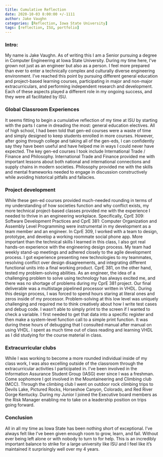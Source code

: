 ```yaml
---
title: Cumulative Reflection
date: 2020-10-03 8:00:00 +/-1111
author: Jake Vaughn
categories: [Reflection, Iowa State University]
tags: [reflection, ISU, portfolio]
---
```


### Intro:

My name is Jake Vaughn. As of writing this I am a Senior pursuing a degree in Computer Engineering at Iowa State University. During my time here, I’ve grown not just as an engineer but also as a person. I feel more prepared than ever to enter a technically complex and culturally diverse engineering environment. I’ve reached this point by pursuing different general education and project-based learning courses, participating in major and non-major extracurriculars, and performing independent research and development. Each of these aspects played a different role in my ongoing success, and they were all facilitated by ISU.

### Global Classroom Experiences

It seems fitting to begin a cumulative reflection of my time at ISU by starting with the parts I came in dreading the most: general education electives. All of high school, I had been told that gen-ed courses were a waste of time and simply designed to keep students enrolled in more courses. However, after going through college and taking all of the gen-eds, I can confidently say they have been useful and have helped me in ways I could never have expected. The key gen-ed courses I took include International Trade / Finance and Philosophy. International Trade and Finance provided me with important lessons about both national and international connections and supply chains in modern societies. Philosophy provided me with the skills and mental frameworks needed to engage in discussion constructively while avoiding historical pitfalls and fallacies.

### Project development

While these gen-ed courses provided much-needed rounding in terms of my understanding of how societies function and why conflict exists, my more technical project-based classes provided me with the experience I needed to thrive in an engineering workplace. Specifically, CprE 309: Software Development Practices and CprE 381: Computer Organization and Assembly Level Programming were instrumental in my development as a team member and an engineer. In CprE 309, I worked with a team to design, prototype, and develop a working roommate social phone app. More important than the technical skills I learned in this class, I also got real hands-on experience with the engineering design process. My team had weekly stand-up meetings and adhered closely to the agile development process. I got experience presenting new technologies to my teammates, resolving conflict over design disagreements, and integrating different functional units into a final working product. CprE 381, on the other hand, tested my problem-solving abilities. As an engineer, the idea of a challenging problem to solve using technology has always excited me, and there was no shortage of problems during my CprE 381 project. Our final deliverable was a multistage pipelined processor written in VHDL. During this design process, I was forced to spend hours staring at literal ones and zeros inside of my processor. Problem-solving at this low level was uniquely challenging and required me to think creatively about how I write test cases and debug code. I wasn’t able to simply print to the screen if I wanted to check a variable. I first needed to get that data into a specific register and then make a system-level function call to a simple print function. It was during these hours of debugging that I consulted manual after manual on using VHDL. I spent as much time out of class reading and learning VHDL as I did studying for the course material in class.

### Extracurricular clubs

While I was working to become a more rounded individual inside of my class work, I was also excelling outside of the classroom through the extracurricular activities I participated in. I’ve been involved in the Information Assurance Student Group (IASG) ever since I was a freshman. Come sophomore I got involved in the Mountaineering and Climbing club (MCC). Through the climbing club I went on outdoor rock climbing trips to Devils Lake, Pictured Rocks, Horseshoe Canyon, Colorado, and Red River Gorge Kentucky. During my Junior I joined the Executive board members as the Risk Manager enabling me to take on a leadership position on trips going forward.

### Conclusion

All in all my time as Iowa State has been nothing short of exceptional. I’ve always felt like I’ve been given enough room to grow, learn, and fail. Without ever being left alone or with nobody to turn to for help. This is an incredibly important balance to strike for a large university like ISU and I feel like it’s maintained it surprisingly well over my 4 years.
